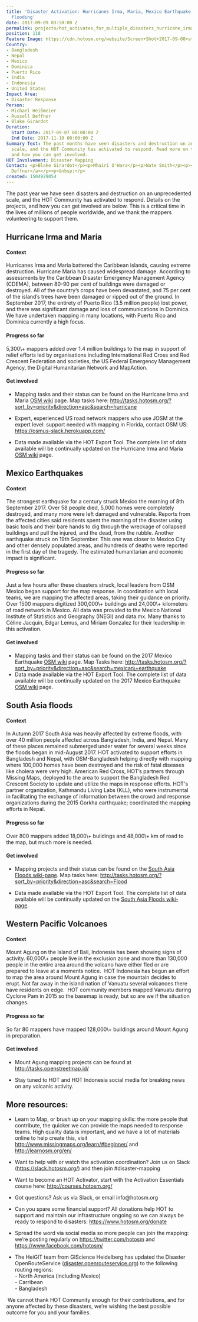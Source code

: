 ```yaml
---
title: 'Disaster Activation: Hurricanes Irma, Maria, Mexico Earthquake, Bangladesh
  flooding'
date: 2017-09-09 03:50:00 Z
permalink: projects/hot_activates_for_multiple_disasters_hurricane_irma_and_maria_mexico_earthquakes_and
position: 118
Feature Image: https://cdn.hotosm.org/website/Screen+Shot+2017-09-08+at+22.29.14_0.png
Country:
- Bangladesh
- Nepal
- Mexico
- Dominica
- Puerto Rico
- India
- Indonesia
- United States
Impact Area:
- Disaster Response
Person:
- Michael Heißmeier
- Russell Deffner
- Blake Girardot
Duration:
  Start Date: 2017-09-07 00:00:00 Z
  End Date: 2017-11-10 00:00:00 Z
Summary Text: The past months have seen disasters and destruction on an unprecedented
  scale, and the HOT Community has activated to respond. Read more on the projects,
  and how you can get involved.
HOT Involvement: Disaster Mapping
Contact: <p>Blake Girardot</p><p>Mhairi O'Hara</p><p>Nate Smith</p><p><a href="https://www.hotosm.org/users/russ">Russell
  Deffner</a></p><p>&nbsp;</p>
created: 1504929054
---
```


<p>The past year we have seen disasters and destruction on an unprecedented scale, and the HOT Community has activated to respond. Details on the projects, and how you can get involved are below. This is a critical time in the lives of millions of people worldwide, and we thank the mappers volunteering to support them.</p><h2>Hurricane Irma and Maria</h2><h4 dir="ltr">Context</h4><p dir="ltr">Hurricanes Irma and Maria battered the Caribbean islands, causing extreme destruction. Hurricane Maria has caused widespread damage. According to assessments by the Caribbean Disaster Emergency Management Agency (CDEMA), between 80-90 per cent of buildings were damaged or destroyed. All of the country’s crops have been devastated, and 75 per cent of the island’s trees have been damaged or ripped out of the ground. In September 2017, the entirety of Puerto Rico (3.5 million people) lost power, and there was significant damage and loss of communications in Dominica. We have undertaken mapping in many locations, with Puerto Rico and Dominica currently a high focus.</p><h4 dir="ltr">Progress so far</h4><p dir="ltr">5,300\+ mappers added over 1.4 million buildings to the map in support of relief efforts led by organisations including International Red Cross and Red Crescent Federation and societies, the US Federal Emergency Management Agency, the Digital Humanitarian Network and MapAction.</p><h4 dir="ltr">Get involved</h4><ul><li dir="ltr"><p dir="ltr">Mapping tasks and their status can be found on the Hurricane Irma and Maria <a href="https://wiki.openstreetmap.org/wiki/2017_Hurricane_Irma">OSM wiki</a> page. Map tasks here: <a href="http://tasks.hotosm.org/?sort_by=priority&direction=asc&search=hurricane">http://tasks.hotosm.org/?sort_by=priority&direction=asc&search=hurricane</a></p></li><li dir="ltr"><p dir="ltr">Expert, experienced US road network mappers who use JOSM at the expert level: support needed with mapping in Florida, contact OSM US: <a href="https://osmus-slack.herokuapp.com/">https://osmus-slack.herokuapp.com/</a></p></li><li dir="ltr"><p dir="ltr">Data made available via the HOT Export Tool. The complete list of data available will be continually updated on the Hurricane Irma and Maria <a href="https://wiki.openstreetmap.org/wiki/2017_Hurricane_Irma">OSM wiki</a> page.</p></li></ul><h2>Mexico Earthquakes</h2><h4 dir="ltr">Context</h4><p>The strongest earthquake for a century struck Mexico the morning of 8th September 2017. Over 58 people died, 5,000 homes were completely destroyed, and many more were left damaged and vulnerable. Reports from the affected cities said residents spent the morning of the disaster using basic tools and their bare hands to dig through the wreckage of collapsed buildings and pull the injured, and the dead, from the rubble. Another earthquake struck on 19th September. This one was closer to Mexico City and other densely populated areas, and hundreds of deaths were reported in the first day of the tragedy. The estimated humanitarian and economic impact is significant.</p><h4 dir="ltr">Progress so far</h4><p>Just a few hours after these disasters struck, local leaders from OSM Mexico began support for the map response. In coordination with local teams, we are mapping the affected areas, taking their guidance on priority. Over 1500 mappers digitized 300,000\+ buildings and 24,000\+ kilometers of road network in Mexico. All data was provided to the Mexico National Institute of Statistics and Geography (INEGI) and data.mx. Many thanks to Céline Jacquin, Edgar Lemus, and Miriam Gonzalez for their leadership in this activation.</p><h4>Get involved</h4><ul><li dir="ltr">Mapping tasks and their status can be found on the 2017 Mexico Earthquake <a href="https://wiki.openstreetmap.org/wiki/2017_Mexico_Earthquake">OSM wiki</a> page. Map Tasks here: <a href="http://tasks.hotosm.org/?sort_by=priority&direction=asc&search=mexican\+earthquake">http://tasks.hotosm.org/?sort_by=priority&direction=asc&search=mexican\+earthquake </a></li><li dir="ltr">Data made available via the HOT Export Tool. The complete list of data available will be continually updated on the 2017 Mexico Earthquake <a href="https://wiki.openstreetmap.org/wiki/2017_Mexico_Earthquake">OSM wiki</a> page.</li></ul><h2 dir="ltr">South Asia floods</h2><h4 dir="ltr">Context</h4><p dir="ltr">In Autumn 2017 South Asia was heavily affected by extreme floods, with over 40 million people affected across Bangladesh, India, and Nepal. Many of these places remained submerged under water for several weeks since the floods began in mid-August 2017. HOT activated to support efforts in Bangladesh and Nepal, with OSM-Bangladesh helping directly with mapping where 100,000 homes have been destroyed and the risk of fatal diseases like cholera were very high. American Red Cross, HOT’s partners through Missing Maps, deployed to the area to support the Bangladesh Red Crescent Society to update and utilize the maps in response efforts. HOT's partner organization, Kathmandu Living Labs (KLL), who were instrumental in facilitating the exchange of information between the crowd and response organizations during the 2015 Gorkha earthquake; coordinated the mapping efforts in Nepal.</p><h4 dir="ltr">Progress so far</h4><p dir="ltr">Over 800 mappers added 18,000\+ buildings and 48,000\+ km of road to the map, but much more is needed.</p><h4 dir="ltr">Get involved</h4><ul><li dir="ltr"><p dir="ltr">Mapping projects and their status can be found on the <a href="https://wiki.openstreetmap.org/wiki/2017_South_Asian_Floods">South Asia Floods wiki-page</a>. Map tasks here: <a href="http://bit.ly/MapBangladeshFloods">http://tasks.hotosm.org/?sort_by=priority&direction=asc&search=Flood</a></p></li><li dir="ltr"><p dir="ltr">Data made available via the HOT Export Tool. The complete list of data available will be continually updated on the <a href="https://wiki.openstreetmap.org/wiki/2017_South_Asian_Floods">South Asia Floods wiki-page</a>.</p></li></ul><h2 dir="ltr">Western Pacific Volcanoes</h2><h4 dir="ltr">Context</h4><p dir="ltr">Mount Agung on the Island of Bali, Indonesia has been showing signs of activity. 60,000\+ people live in the exclusion zone and more than 130,000 people in the entire area around the volcano have either fled or are prepared to leave at a moments notice.  HOT Indonesia has begun an effort to map the area around Mount Agung in case the mountain decides to erupt. Not far away in the island nation of Vanuatu several volcanoes there have residents on edge.  HOT community members mapped Vanuatu during Cyclone Pam in 2015 so the basemap is ready, but so are we if the situation changes.</p><h4 dir="ltr">Progress so far</h4><p dir="ltr">So far 80 mappers have mapped 128,000\+ buildings around Mount Agung in preparation.</p><h4 dir="ltr">Get involved</h4><ul><li dir="ltr"><p dir="ltr">Mount Agung mapping projects can be found at <a href="http://tasks.openstreetmap.id/">http://tasks.openstreetmap.id/</a></p></li><li dir="ltr"><p dir="ltr">Stay tuned to HOT and HOT Indonesia social media for breaking news on any volcanic activity.</p></li></ul><h2 dir="ltr">More resources:</h2><ul><li dir="ltr"><p dir="ltr">Learn to Map, or brush up on your mapping skills: the more people that contribute, the quicker we can provide the maps needed to response teams. High quality data is important, and we have a lot of materials online to help create this, visit <a href="http://www.missingmaps.org/learn/">http://www.missingmaps.org/learn/#beginner/</a> and <a href="http://learnosm.org/en/">http://learnosm.org/en/</a></p></li><li dir="ltr"><p dir="ltr">Want to help with or watch the activation coordination? Join us on Slack (<a href="https://slack.hotosm.org/">https://slack.hotosm.org/</a>) and then join #disaster-mapping</p></li><li dir="ltr">Want to become an HOT Activator, start with the Activation Essentials course here: <a href="http://courses.hotosm.org/">http://courses.hotosm.org/</a></li><li dir="ltr"><p dir="ltr">Got questions? Ask us via Slack, or email info@hotosm.org</p></li><li dir="ltr"><p dir="ltr">Can you spare some financial support? All donations help HOT to support and maintain our infrastructure ongoing so we can always be ready to respond to disasters: <a href="https://www.hotosm.org/donate">https://www.hotosm.org/donate</a></p></li><li dir="ltr"><p dir="ltr">Spread the word via social media so more people can join the mapping: we’re posting regularly on <a href="https://twitter.com/hotosm">https://twitter.com/hotosm</a> and <a href="https://www.facebook.com/hotosm/">https://www.facebook.com/hotosm/</a></p></li><li dir="ltr"><p dir="ltr">The HeiGIT team from GIScience Heidelberg has updated the Disaster OpenRouteService (<a href="https://disaster.openrouteservice.org/">disaster.openrouteservice.org</a>) to the following routing regions:<br>- North America (including Mexico)<br>- Carribean<br>- Bangladesh</p></li></ul><p> We cannot thank HOT Community enough for their contributions, and for anyone affected by these disasters, we’re wishing the best possible outcome for you and your families.</p>